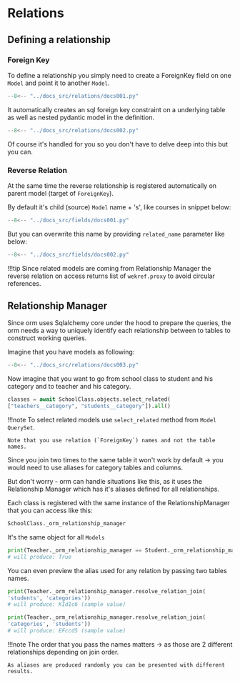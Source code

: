 # Relations

## Defining a relationship

### Foreign Key

To define a relationship you simply need to create a ForeignKey field on one `Model` and point it to another `Model`.

```Python hl_lines="24"
--8<-- "../docs_src/relations/docs001.py"
```

It automatically creates an sql foreign key constraint on a underlying table as well as nested pydantic model in the definition.


```Python hl_lines="29 33"
--8<-- "../docs_src/relations/docs002.py"
```

Of course it's handled for you so you don't have to delve deep into this but you can.

### Reverse Relation

At the same time the reverse relationship is registered automatically on parent model (target of `ForeignKey`).

By default it's child (source) `Model` name + 's', like courses in snippet below: 

```Python hl_lines="25 31"
--8<-- "../docs_src/fields/docs001.py"
```

But you can overwrite this name by providing `related_name` parameter like below:

```Python hl_lines="25 30"
--8<-- "../docs_src/fields/docs002.py"
```

!!!tip
    Since related models are coming from Relationship Manager the reverse relation on access returns list of `wekref.proxy` to avoid circular references.

## Relationship Manager

Since orm uses Sqlalchemy core under the hood to prepare the queries, 
the orm needs a way to uniquely identify each relationship between to tables to construct working queries.

Imagine that you have models as following:

```Python 
--8<-- "../docs_src/relations/docs003.py"
```

Now imagine that you want to go from school class to student and his category and to teacher and his category.

```Python
classes = await SchoolClass.objects.select_related(
["teachers__category", "students__category"]).all()
```

!!!note
    To select related models use `select_related` method from `Model` `QuerySet`.
    
    Note that you use relation (`ForeignKey`) names and not the table names.

Since you join two times to the same table it won't work by default -> you would need to use aliases for category tables and columns.

But don't worry - orm can handle situations like this, as it uses the Relationship Manager which has it's aliases defined for all relationships.

Each class is registered with the same instance of the RelationshipManager that you can access like this:

```python
SchoolClass._orm_relationship_manager
```

It's the same object for all `Models`

```python
print(Teacher._orm_relationship_manager == Student._orm_relationship_manager)
# will produce: True
```

You can even preview the alias used for any relation by passing two tables names.

```python
print(Teacher._orm_relationship_manager.resolve_relation_join(
'students', 'categories'))
# will produce: KId1c6 (sample value)

print(Teacher._orm_relationship_manager.resolve_relation_join(
'categories', 'students'))
# will produce: EFccd5 (sample value)
```

!!!note
    The order that you pass the names matters -> as those are 2 different relationships depending on join order.
    
    As aliases are produced randomly you can be presented with different results.
